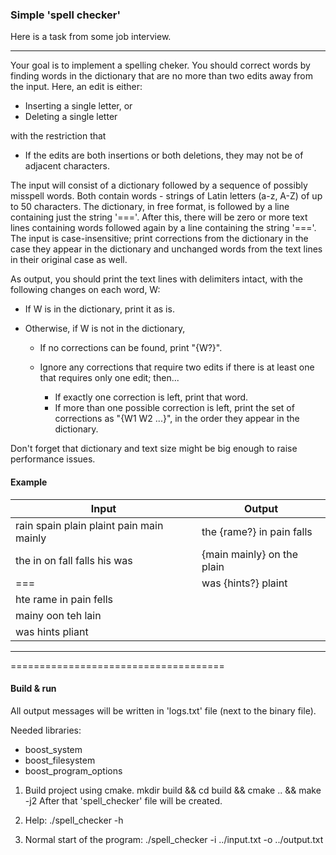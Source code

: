 ### Simple 'spell checker'    

Here is a task from some job interview.

---
Your goal is to implement a spelling cheker. You should correct words by finding words in the dictionary that are no more than two edits away from the input. 
Here, an edit is either:
* Inserting a single letter, or
* Deleting a single letter

with the restriction that
* If the edits are both insertions or both deletions, they may not be of adjacent characters.

The input will consist of a dictionary followed by a sequence of possibly misspell words. Both contain words - strings of Latin letters (a-z, A-Z) of up to 50 characters. The dictionary, in free format, is followed by a line containing just the string '==='. After this, there will be zero or more text lines containing words followed again by a line containing the string '==='. The input is case-insensitive; print corrections from the dictionary in the case they appear in the dictionary and unchanged words from the text lines in their original case as well.

As output, you should print the text lines with delimiters intact, with the following changes on each word, W:

* If W is in the dictionary, print it as is.
* Otherwise, if W is not in the dictionary, 
    
    - If no corrections can be found, print "{W?}".
    - Ignore any corrections that require two edits if there is at least one that requires only one edit; then...
    
        - If exactly one correction is left, print that word.
        - If more than one possible correction is left, print the set of corrections as "{W1 W2 ...}", in the order they appear in the dictionary.

Don't forget that dictionary and text size might be big enough to raise performance issues.

#### Example

| Input                                    | Output                       |
| ---------------------------------------- | ---------------------------- |
| rain spain plain plaint pain main mainly | the {rame?} in pain falls    |
| the in on fall falls his was             | {main mainly} on the plain   |
| ===                                      | was {hints?} plaint          |                       
| hte rame in pain fells                   |                              |
| mainy oon teh lain                       |                              |
| was hints pliant                         |                              |
---
=====================================

#### Build & run

All output messages will be written in 'logs.txt' file (next to the binary file).

Needed libraries:
- boost_system
- boost_filesystem
- boost_program_options

1. Build project using cmake.
mkdir build && cd build && cmake .. && make -j2
After that 'spell_checker' file will be created.

2. Help:
./spell_checker -h

3. Normal start of the program:
./spell_checker -i ../input.txt -o ../output.txt